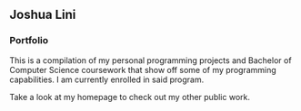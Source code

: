 ## Joshua Lini
### Portfolio
This is a compilation of my personal programming projects and Bachelor of Computer Science coursework that show off some of my programming capabilities. I am currently enrolled in said program.

Take a look at my homepage to check out my other public work.
